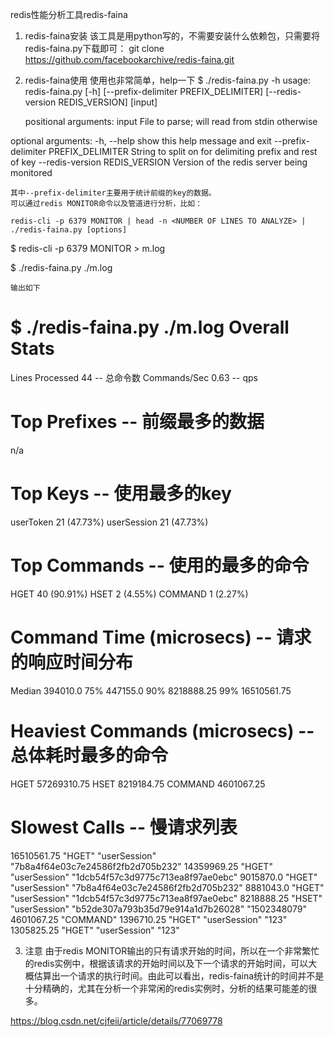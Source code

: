 redis性能分析工具redis-faina

1. redis-faina安装
    该工具是用python写的，不需要安装什么依赖包，只需要将redis-faina.py下载即可：
     git clone https://github.com/facebookarchive/redis-faina.git
 2. redis-faina使用
     使用也非常简单，help一下
    $ ./redis-faina.py -h
    usage: redis-faina.py [-h] [--prefix-delimiter PREFIX_DELIMITER]
                      [--redis-version REDIS_VERSION]
                      [input]

    positional arguments:
     input                 File to parse; will read from stdin otherwise

   optional arguments:
     -h, --help            show this help message and exit
     --prefix-delimiter PREFIX_DELIMITER
                        String to split on for delimiting prefix and rest of
                        key
    --redis-version REDIS_VERSION
                        Version of the redis server being monitored
                        
    其中--prefix-delimiter主要用于统计前缀的key的数据。
    可以通过redis MONITOR命令以及管道进行分析，比如：
    
    redis-cli -p 6379 MONITOR | head -n <NUMBER OF LINES TO ANALYZE> | ./redis-faina.py [options]
    
   $ redis-cli -p 6379 MONITOR > m.log
   
   $ ./redis-faina.py ./m.log
    
    输出如下
$ ./redis-faina.py ./m.log 
Overall Stats
========================================
Lines Processed     44          -- 总命令数
Commands/Sec        0.63        -- qps

Top Prefixes                    -- 前缀最多的数据
========================================
n/a

Top Keys                        -- 使用最多的key
========================================
userToken       21  (47.73%)
userSession     21  (47.73%)

Top Commands                    -- 使用的最多的命令
========================================
HGET        40  (90.91%)
HSET        2   (4.55%)
COMMAND     1   (2.27%)

Command Time (microsecs)        -- 请求的响应时间分布
========================================
Median      394010.0
75%         447155.0
90%         8218888.25
99%         16510561.75

Heaviest Commands (microsecs)   -- 总体耗时最多的命令
========================================
HGET        57269310.75
HSET        8219184.75
COMMAND     4601067.25

Slowest Calls                   -- 慢请求列表
========================================
16510561.75     "HGET" "userSession" "7b8a4f64e03c7e24586f2fb2d705b232"
14359969.25     "HGET" "userSession" "1dcb54f57c3d9775c713ea8f97ae0ebc"
9015870.0       "HGET" "userSession" "7b8a4f64e03c7e24586f2fb2d705b232"
8881043.0       "HGET" "userSession" "1dcb54f57c3d9775c713ea8f97ae0ebc"
8218888.25      "HSET" "userSession" "b52de307a793b35d79e914a1d7b26028" "1502348079"
4601067.25      "COMMAND"
1396710.25      "HGET" "userSession" "123"
1305825.25      "HGET" "userSession" "123"
    
    
    
  3. 注意 
  由于redis MONITOR输出的只有请求开始的时间，所以在一个非常繁忙的redis实例中，根据该请求的开始时间以及下一个请求的开始时间，可以大概估算出一个请求的执行时间。由此可以看出，redis-faina统计的时间并不是十分精确的，尤其在分析一个非常闲的redis实例时，分析的结果可能差的很多。


   https://blog.csdn.net/cjfeii/article/details/77069778
